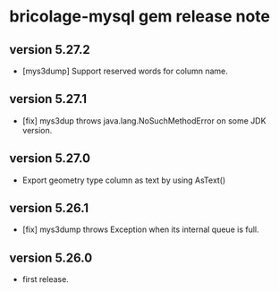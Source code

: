 # bricolage-mysql gem release note

## version 5.27.2

- [mys3dump] Support reserved words for column name.

## version 5.27.1

- [fix] mys3dup throws java.lang.NoSuchMethodError on some JDK version.

## version 5.27.0

- Export geometry type column as text by using AsText()

## version 5.26.1

- [fix] mys3dump throws Exception when its internal queue is full.

## version 5.26.0

- first release.
